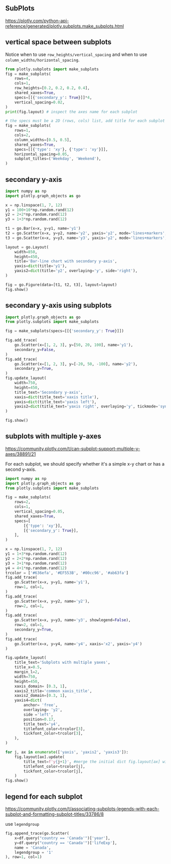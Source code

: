 ## SubPlots
https://plotly.com/python-api-reference/generated/plotly.subplots.make_subplots.html

## vertical space between subplots
Notice when to use `row_heights/vertical_spacing` and when to use `column_widths/horizontal_spacing`.
```py
from plotly.subplots import make_subplots
fig = make_subplots(
    rows=4,
    cols=1,
    row_heights=[0.2, 0.2, 0.2, 0.4], 
    shared_xaxes=True, 
    specs=[[{'secondary_y': True}]]*4,
    vertical_spacing=0.02,
)
print(fig.layout) # inspect the axes name for each subplot

# the specs must be a 2D (rows, cols) list, add title for each subplot as well
fig = make_subplots(
    rows=1,
    cols=2,
    column_widths=[0.5, 0.5],
    shared_yaxes=True,
    specs=[[{'type': 'xy'}, {'type': 'xy'}]],
    horizontal_spacing=0.05,
    subplot_titles=('Weekday', 'Weekend'),
)
```

## secondary y-axis
```py
import numpy as np
import plotly.graph_objects as go

x = np.linspace(1, 7, 12)
y1 = 100+10*np.random.rand(12)
y2 = 2+2*np.random.rand(12)
y3 = 1+3*np.random.rand(12)

t1 = go.Bar(x=x, y=y1, name='y1')  
t2 = go.Scatter(x=x, y=y2, name='y2', yaxis='y2', mode='lines+markers', line=dict(color='orange'))  
t3 = go.Scatter(x=x, y=y3, name='y3', yaxis='y2', mode='lines+markers', line=dict(color='red'))  

layout = go.Layout(    
    width=850, 
    height=450,
    title='Bar-line chart with secondary y-axis', 
    yaxis=dict(title='y1'),            
    yaxis2=dict(title='y2', overlaying='y', side='right'),
)  

fig = go.Figure(data=[t1, t2, t3], layout=layout)  
fig.show()
```

## secondary y-axis using subplots
```py
import plotly.graph_objects as go
from plotly.subplots import make_subplots

fig = make_subplots(specs=[[{'secondary_y': True}]])

fig.add_trace(
    go.Scatter(x=[1, 2, 3], y=[50, 20, 100], name='y1'),
    secondary_y=False,
)
fig.add_trace(
    go.Scatter(x=[1, 2, 3], y=[-20, 50, -100], name='y2'),
    secondary_y=True,
)
fig.update_layout(
    width=750,
    height=450,
    title_text='Secondary y-axis',
    xaxis=dict(title_text='xaxis title'),
    yaxis=dict(title_text='yaxis left'),
    yaxis2=dict(title_text='yaxis right', overlaying='y', tickmode='sync', scaleanchor='y'),
)

fig.show()
```

## subplots with multiple y-axes
https://community.plotly.com/t/can-subplot-support-multiple-y-axes/38891/21

For each subplot, we should specify whether it's a simple x-y chart or has a second y-axis.
```py
import numpy as np
import plotly.graph_objects as go
from plotly.subplots import make_subplots

fig = make_subplots(
    rows=2,
    cols=1, 
    vertical_spacing=0.05, 
    shared_xaxes=True,
    specs=[
        [{'type': 'xy'}], 
        [{'secondary_y': True}],
    ],
)

x = np.linspace(1, 7, 12)
y1 = 1+3*np.random.rand(12)
y2 = 2+2*np.random.rand(12)
y3 = 3+1*np.random.rand(12)
y4 = 4+1*np.random.rand(12)
trcolor = ['#636efa', '#EF553B', '#00cc96', '#ab63fa']
fig.add_trace(
    go.Scatter(x=x, y=y1, name='y1'), 
    row=1, col=1,
)
fig.add_trace(
    go.Scatter(x=x, y=y2, name='y2'), 
    row=2, col=1,
)
fig.add_trace(
    go.Scatter(x=x, y=y3, name='y3', showlegend=False), 
    row=2, col=1, 
    secondary_y=True,
)
fig.add_trace(
    go.Scatter(x=x, y=y4, name='y4', xaxis='x2', yaxis='y4')
)

fig.update_layout(
    title_text='Subplots with multiple yaxes', 
    title_x=0.5,
    margin_l=2,
    width=750,
    height=450,
    xaxis_domain= [0.3, 1], 
    xaxis2_title='common xaxis_title',
    xaxis2_domain=[0.3, 1],
    yaxis4=dict(
        anchor= 'free',
        overlaying= 'y2',
        side ='left',
        position=0.17,
        title_text='y4',
        titlefont_color=trcolor[3],      
        tickfont_color=trcolor[3],
    ),
)

for j, ax in enumerate(['yaxis', 'yaxis2', 'yaxis3']):
    fig.layout[ax].update(
        title_text=f'y{j+1}', #merge the initial dict fig.layout[ax] with a new ax related dict
        titlefont_color=trcolor[j],      
        tickfont_color=trcolor[j],
    )
fig.show()
```

## legend for each subplot
https://community.plotly.com/t/associating-subplots-legends-with-each-subplot-and-formatting-subplot-titles/33786/8

use `legendgroup`
```py
fig.append_trace(go.Scatter(
    x=df.query("country == 'Canada'")['year'],
    y=df.query("country == 'Canada'")['lifeExp'],
    name = 'Canada',
    legendgroup = '1'
), row=1, col=1)
```

